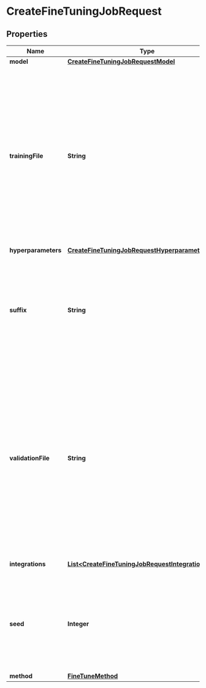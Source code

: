 

# CreateFineTuningJobRequest


## Properties

| Name | Type | Description | Notes |
|------------ | ------------- | ------------- | -------------|
|**model** | [**CreateFineTuningJobRequestModel**](CreateFineTuningJobRequestModel.md) |  |  |
|**trainingFile** | **String** | The ID of an uploaded file that contains training data.  See [upload file](/docs/api-reference/files/create) for how to upload a file.  Your dataset must be formatted as a JSONL file. Additionally, you must upload your file with the purpose &#x60;fine-tune&#x60;.  The contents of the file should differ depending on if the model uses the [chat](/docs/api-reference/fine-tuning/chat-input), [completions](/docs/api-reference/fine-tuning/completions-input) format, or if the fine-tuning method uses the [preference](/docs/api-reference/fine-tuning/preference-input) format.  See the [fine-tuning guide](/docs/guides/fine-tuning) for more details.  |  |
|**hyperparameters** | [**CreateFineTuningJobRequestHyperparameters**](CreateFineTuningJobRequestHyperparameters.md) |  |  [optional] |
|**suffix** | **String** | A string of up to 64 characters that will be added to your fine-tuned model name.  For example, a &#x60;suffix&#x60; of \&quot;custom-model-name\&quot; would produce a model name like &#x60;ft:gpt-4o-mini:openai:custom-model-name:7p4lURel&#x60;.  |  [optional] |
|**validationFile** | **String** | The ID of an uploaded file that contains validation data.  If you provide this file, the data is used to generate validation metrics periodically during fine-tuning. These metrics can be viewed in the fine-tuning results file. The same data should not be present in both train and validation files.  Your dataset must be formatted as a JSONL file. You must upload your file with the purpose &#x60;fine-tune&#x60;.  See the [fine-tuning guide](/docs/guides/fine-tuning) for more details.  |  [optional] |
|**integrations** | [**List&lt;CreateFineTuningJobRequestIntegrationsInner&gt;**](CreateFineTuningJobRequestIntegrationsInner.md) | A list of integrations to enable for your fine-tuning job. |  [optional] |
|**seed** | **Integer** | The seed controls the reproducibility of the job. Passing in the same seed and job parameters should produce the same results, but may differ in rare cases. If a seed is not specified, one will be generated for you.  |  [optional] |
|**method** | [**FineTuneMethod**](FineTuneMethod.md) |  |  [optional] |



